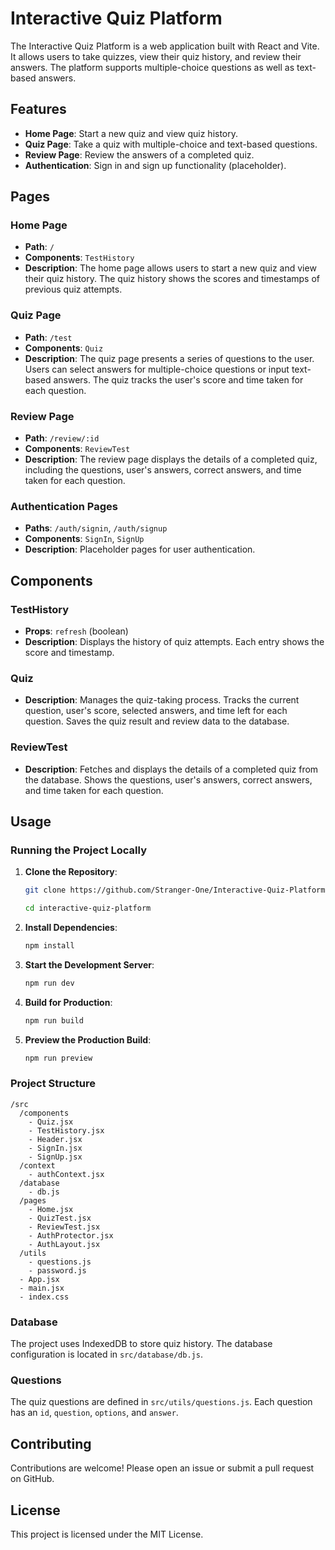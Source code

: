 # Interactive Quiz Platform

The Interactive Quiz Platform is a web application built with React and Vite. It allows users to take quizzes, view their quiz history, and review their answers. The platform supports multiple-choice questions as well as text-based answers.

## Features

- **Home Page**: Start a new quiz and view quiz history.
- **Quiz Page**: Take a quiz with multiple-choice and text-based questions.
- **Review Page**: Review the answers of a completed quiz.
- **Authentication**: Sign in and sign up functionality (placeholder).

## Pages

### Home Page

- **Path**: `/`
- **Components**: `TestHistory`
- **Description**: The home page allows users to start a new quiz and view their quiz history. The quiz history shows the scores and timestamps of previous quiz attempts.

### Quiz Page

- **Path**: `/test`
- **Components**: `Quiz`
- **Description**: The quiz page presents a series of questions to the user. Users can select answers for multiple-choice questions or input text-based answers. The quiz tracks the user's score and time taken for each question.

### Review Page

- **Path**: `/review/:id`
- **Components**: `ReviewTest`
- **Description**: The review page displays the details of a completed quiz, including the questions, user's answers, correct answers, and time taken for each question.

### Authentication Pages

- **Paths**: `/auth/signin`, `/auth/signup`
- **Components**: `SignIn`, `SignUp`
- **Description**: Placeholder pages for user authentication.

## Components

### TestHistory

- **Props**: `refresh` (boolean)
- **Description**: Displays the history of quiz attempts. Each entry shows the score and timestamp.

### Quiz

- **Description**: Manages the quiz-taking process. Tracks the current question, user's score, selected answers, and time left for each question. Saves the quiz result and review data to the database.

### ReviewTest

- **Description**: Fetches and displays the details of a completed quiz from the database. Shows the questions, user's answers, correct answers, and time taken for each question.

## Usage

### Running the Project Locally

1. **Clone the Repository**:

   ```sh
   git clone https://github.com/Stranger-One/Interactive-Quiz-Platform

   cd interactive-quiz-platform
   ```

2. **Install Dependencies**:
   ```sh
   npm install
   ```
3. **Start the Development Server**:
   ```sh
   npm run dev
   ```
4. **Build for Production**:
   ```sh
   npm run build
   ```
5. **Preview the Production Build**:
   ```sh
   npm run preview
   ```

### Project Structure

```
/src
  /components
    - Quiz.jsx
    - TestHistory.jsx
    - Header.jsx
    - SignIn.jsx
    - SignUp.jsx
  /context
    - authContext.jsx
  /database
    - db.js
  /pages
    - Home.jsx
    - QuizTest.jsx
    - ReviewTest.jsx
    - AuthProtector.jsx
    - AuthLayout.jsx
  /utils
    - questions.js
    - password.js
  - App.jsx
  - main.jsx
  - index.css
```

### Database

The project uses IndexedDB to store quiz history. The database configuration is located in `src/database/db.js`.

### Questions

The quiz questions are defined in `src/utils/questions.js`. Each question has an `id`, `question`, `options`, and `answer`.

## Contributing

Contributions are welcome! Please open an issue or submit a pull request on GitHub.

## License

This project is licensed under the MIT License.
